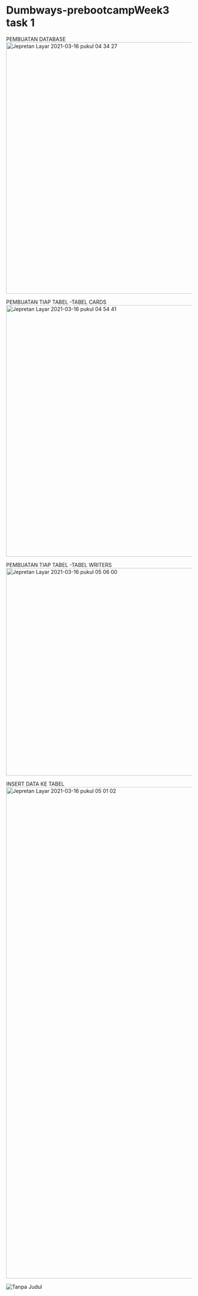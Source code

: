 # Dumbways-prebootcampWeek3 task 1

PEMBUATAN DATABASE
<img width="682" alt="Jepretan Layar 2021-03-16 pukul 04 34 27" src="https://user-images.githubusercontent.com/65102526/111231664-387f3880-861c-11eb-805c-2d189ee4dde6.png">

PEMBUATAN TIAP TABEL
-TABEL CARDS
<img width="682" alt="Jepretan Layar 2021-03-16 pukul 04 54 41" src="https://user-images.githubusercontent.com/65102526/111231866-91e76780-861c-11eb-9bfd-b9b9681d8f1a.png">


PEMBUATAN TIAP TABEL
-TABEL WRITERS
<img width="563" alt="Jepretan Layar 2021-03-16 pukul 05 06 00" src="https://user-images.githubusercontent.com/65102526/111232013-d246e580-861c-11eb-9f27-e7c16ec296d8.png">


INSERT DATA KE TABEL
<img width="1333" alt="Jepretan Layar 2021-03-16 pukul 05 01 02" src="https://user-images.githubusercontent.com/65102526/111232057-e68ae280-861c-11eb-80c9-1d5bca085d25.png">


![Tanpa Judul](https://user-images.githubusercontent.com/65102526/111232935-a4fb3700-861e-11eb-8945-14de9fe03902.png)
